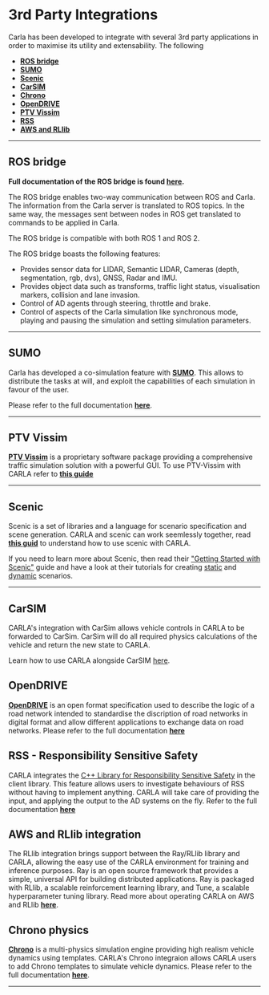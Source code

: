 
# 3rd Party Integrations

Carla has been developed to integrate with several 3rd party applications in order to maximise its utility and extensability. The following  

-   [__ROS bridge__](https://carla.readthedocs.io/projects/ros-bridge/en/latest/)
-   [__SUMO__](adv_sumo.md)  
-   [__Scenic__](tuto_G_scenic.md)
-   [__CarSIM__](tuto_G_carsim_integration.md)
-   [__Chrono__](tuto_G_chrono.md)
-   [__OpenDRIVE__](adv_opendrive.md) 
-   [__PTV Vissim__](adv_ptv.md)
-   [__RSS__](adv_rss.md) 
-   [__AWS and RLlib__](tuto_G_rllib_integration.md)

---
## ROS bridge

__Full documentation of the ROS bridge is found [__here__](https://carla.readthedocs.io/projects/ros-bridge/en/latest/).__

The ROS bridge enables two-way communication between ROS and Carla. The information from the Carla server is translated to ROS topics. In the same way, the messages sent between nodes in ROS get translated to commands to be applied in Carla.

The ROS bridge is compatible with both ROS 1 and ROS 2.

The ROS bridge boasts the following features:

- Provides sensor data for LIDAR, Semantic LIDAR, Cameras (depth, segmentation, rgb, dvs), GNSS, Radar and IMU.
- Provides object data such as transforms, traffic light status, visualisation markers, collision and lane invasion.
- Control of AD agents through steering, throttle and brake.
- Control of aspects of the Carla simulation like synchronous mode, playing and pausing the simulation and setting simulation parameters.

---

## SUMO

Carla has developed a co-simulation feature with [__SUMO__](https://www.eclipse.org/sumo/). This allows to distribute the tasks at will, and exploit the capabilities of each simulation in favour of the user.

Please refer to the full documentation [__here__](adv_sumo.md).

---

## PTV Vissim

[__PTV Vissim__](https://www.ptvgroup.com/en/solutions/products/ptv-vissim/) is a proprietary software package providing a comprehensive traffic simulation solution with a powerful GUI. To use PTV-Vissim with CARLA refer to [__this guide__](adv_ptv.md)

---

## Scenic 

Scenic is a set of libraries and a language for scenario specification and scene generation. CARLA and scenic can work seemlessly together, read [__this guid__](tuto_G_scenic.md) to understand how to use scenic with CARLA. 

If you need to learn more about Scenic, then read their ["Getting Started with Scenic"](https://scenic-lang.readthedocs.io/en/latest/quickstart.html) guide and have a look at their tutorials for creating [static](https://scenic-lang.readthedocs.io/en/latest/tutorials/tutorial.html) and [dynamic](https://scenic-lang.readthedocs.io/en/latest/tutorials/dynamics.html) scenarios.

---

## CarSIM

CARLA's integration with CarSim allows vehicle controls in CARLA to be forwarded to CarSim. CarSim will do all required physics calculations of the vehicle and return the new state to CARLA. 

Learn how to use CARLA alongside CarSIM [here](tuto_G_carsim_integration.md).

## OpenDRIVE

[__OpenDRIVE__](https://www.asam.net/standards/detail/opendrive/) is an open format specification used to describe the logic of a road network intended to standardise the discription of road networks in digital format and allow different applications to exchange data on road networks. Please refer to the full documentation [__here__](adv_opendrive.md)

## RSS - Responsibility Sensitive Safety

CARLA integrates the [C++ Library for Responsibility Sensitive Safety](https://github.com/intel/ad-rss-lib) in the client library. This feature allows users to investigate behaviours of RSS without having to implement anything. CARLA will take care of providing the input, and applying the output to the AD systems on the fly. Refer to the full documentation [__here__](adv_rss.md)

## AWS and RLlib integration

The RLlib integration brings support between the Ray/RLlib library and CARLA, allowing the easy use of the CARLA environment for training and inference purposes. Ray is an open source framework that provides a simple, universal API for building distributed applications. Ray is packaged with RLlib, a scalable reinforcement learning library, and Tune, a scalable hyperparameter tuning library. Read more about operating CARLA on AWS and RLlib [__here__](tuto_G_rllib_integration.md).

## Chrono physics

[__Chrono__](https://projectchrono.org/) is a multi-physics simulation engine providing high realism vehicle dynamics using templates. CARLA's Chrono integraion allows CARLA users to add Chrono templates to simulate vehicle dynamics. Please refer to the full documentation [__here__](tuto_G_chrono.md).

---